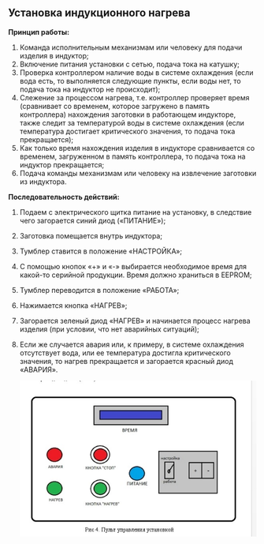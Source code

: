 ## Установка индукционного нагрева

**Принцип работы:**
 1. Команда исполнительным механизмам или человеку для подачи изделия в 
индуктор;
 2. Включение питания установки с сетью, подача тока на катушку;
 3. Проверка контроллером наличие воды в системе охлаждения (если вода есть, то 
выполняется следующие пункты, если воды нет, то подача тока на индуктор не 
происходит);
 4. Слежение за процессом нагрева, т.е. контроллер проверяет время (сравнивает со 
временем, которое загружено в память контроллера) нахождения заготовки в 
работающем индукторе, также следит за температурой воды в системе 
охлаждения (если температура достигает критического значения, то подача тока 
прекращается);
 5. Как только время нахождения изделия в индукторе сравнивается со временем, 
загруженном в память контроллера, то подача тока на индуктор прекращается;
 6. Подача команды механизмам или человеку на извлечение заготовки из 
индуктора.

**Последовательность действий:**

1. Подаем с электрического щитка питание на установку, в следствие чего 
загорается синий диод («ПИТАНИЕ»);
2. Заготовка помещается внутрь индуктора;
3. Тумблер ставится в положение «НАСТРОЙКА»;
4. С помощью кнопок «+» и «-» выбирается необходимое время для какой-то 
серийной продукции. Время должно храниться в EEPROM;
5. Тумблер переводится в положение «РАБОТА»; 
6. Нажимается кнопка «НАГРЕВ»;
7. Загорается зеленый диод «НАГРЕВ» и начинается процесс нагрева изделия (при 
условии, что нет аварийных ситуаций);
8. Если же случается авария или, к примеру, в системе охлаждения отсутствует 
вода, или ее температура достигла критического значения, то нагрев 
прекращается и загорается красный диод «АВАРИЯ».

     ![Пульт управления установкой](Pult.jpg)
